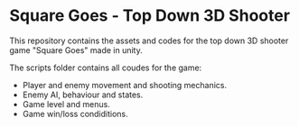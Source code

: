 # Square Goes - Top Down 3D Shooter

This repository contains the assets and codes for the top down 3D shooter game "Square Goes" made in unity.

The scripts folder contains all coudes for the game:
- Player and enemy movement and shooting mechanics.
- Enemy AI, behaviour and states.
- Game level and menus.
- Game win/loss condiditions.
